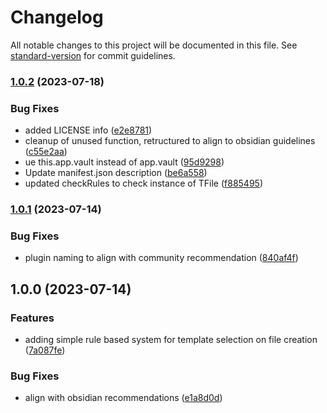 # Changelog

All notable changes to this project will be documented in this file. See [standard-version](https://github.com/conventional-changelog/standard-version) for commit guidelines.

### [1.0.2](https://github.com/YPetremann/obsidian-ruled-template/compare/1.0.1...1.0.2) (2023-07-18)


### Bug Fixes

* added LICENSE info ([e2e8781](https://github.com/YPetremann/obsidian-ruled-template/commit/e2e8781659337b9ea71f1311d5e9d2887dbccf53))
* cleanup of unused function, retructured to align to obsidian guidelines ([c55e2aa](https://github.com/YPetremann/obsidian-ruled-template/commit/c55e2aaa42151d1f9bb31402e20387faba55d144))
* ue this.app.vault instead of app.vault ([95d9298](https://github.com/YPetremann/obsidian-ruled-template/commit/95d9298ca04a7966df6e9581fa57b4eab5f3cc1c))
* Update manifest.json description ([be6a558](https://github.com/YPetremann/obsidian-ruled-template/commit/be6a558dd6e621aa6e81d0e19dc24125459fbf9c))
* updated checkRules to check instance of TFile ([f885495](https://github.com/YPetremann/obsidian-ruled-template/commit/f885495120be25f46170e80f3e594020c74ce85e))

### [1.0.1](https://github.com/YPetremann/obsidian-ruled-template/compare/1.0.0...1.0.1) (2023-07-14)


### Bug Fixes

* plugin naming to align with community recommendation ([840af4f](https://github.com/YPetremann/obsidian-ruled-template/commit/840af4ffa4fb0ee83f3921fed859da92964b35e0))

## 1.0.0 (2023-07-14)


### Features

* adding simple rule based system for template selection on file creation ([7a087fe](https://github.com/YPetremann/obsidian-ruled-template/commit/7a087fef69d6f09e7fbfa9eca952bfdc47430ccc))


### Bug Fixes

* align with obsidian recommendations ([e1a8d0d](https://github.com/YPetremann/obsidian-ruled-template/commit/e1a8d0dd16a744151ea8d8ee3e1db5a1e04eb254))
